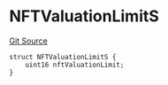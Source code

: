 # NFTValuationLimitS
[Git Source](https://github.com/thrackle-io/tron/blob/0336bb34620bb9e55e13cd371f0aebd8997d21c3/src/client/token/handler/diamond/RuleStorage.sol)


```solidity
struct NFTValuationLimitS {
    uint16 nftValuationLimit;
}
```


